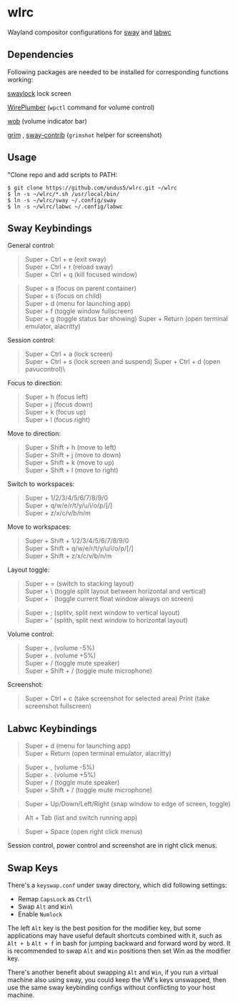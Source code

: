 # wlrc

Wayland compositor configurations for
[sway](https://swaywm.org) and
[labwc](https://labwc.github.io/index.html)

## Dependencies

Following packages are needed to be installed for corresponding functions working:

[swaylock](https://github.com/swaywm/swaylock)
lock screen

[WirePlumber](https://wiki.archlinux.org/title/WirePlumber#Keyboard_volume_control)
(`wpctl` command for volume control)

[wob](https://github.com/francma/wob)
(volume indicator bar)

[grim](https://gitlab.freedesktop.org/emersion/grim)
, [sway-contrib](https://github.com/OctopusET/sway-contrib)
(`grimshot` helper for screenshot)

## Usage

"Clone repo and add scripts to PATH:

```
$ git clone https://github.com/undus5/wlrc.git ~/wlrc
$ ln -s ~/wlrc/*.sh /usr/local/bin/
$ ln -s ~/wlrc/sway ~/.config/sway
$ ln -s ~/wlrc/labwc ~/.config/labwc
```

## Sway Keybindings

General control:

> Super + Ctrl + e (exit sway)\
> Super + Ctrl + r (reload sway)\
> Super + Ctrl + q (kill focused window)

> Super + a (focus on parent container)\
> Super + s (focus on child)\
> Super + d (menu for launching app)\
> Super + f (toggle window fullscreen)\
> Super + g (toggle status bar showing)
> Super + Return (open terminal emulator, alacritty)

Session control:

> Super + Ctrl + a (lock screen)\
> Super + Ctrl + s (lock screen and suspend)
> Super + Ctrl + d (open pavucontrol)\

Focus to direction:

> Super + h (focus left)\
> Super + j (focus down)\
> Super + k (focus up)\
> Super + l (focus right)

Move to direction:

> Super + Shift + h (move to left)\
> Super + Shift + j (move to down)\
> Super + Shift + k (move to up)\
> Super + Shift + l (move to right)

Switch to workspaces:

> Super + 1/2/3/4/5/6/7/8/9/0\
> Super + q/w/e/r/t/y/u/i/o/p/[/]\
> Super + z/x/c/v/b/n/m

Move to workspaces:

> Super + Shift + 1/2/3/4/5/6/7/8/9/0\
> Super + Shift + q/w/e/r/t/y/u/i/o/p/[/]\
> Super + Shift + z/x/c/v/b/n/m

Layout toggle:

> Super + = (switch to stacking layout)\
> Super + \ (toggle split layout between horizontal and vertical)\
> Super + ` (toggle current float window always on screen)

> Super + ; (splitv, split next window to vertical layout)\
> Super + ' (splith, split next window to horizontal layout)

Volume control:

> Super + , (volume -5%)\
> Super + . (volume +5%)\
> Super + / (toggle mute speaker)\
> Super + Shift + / (toggle mute microphone)

Screenshot:

> Super + Ctrl + c (take screenshot for selected area)
> Print (take screenshot fullscreen)

## Labwc Keybindings

> Super + d (menu for launching app)\
> Super + Return (open terminal emulator, alacritty)

> Super + , (volume -5%)\
> Super + . (volume +5%)\
> Super + / (toggle mute speaker)\
> Super + Shift + / (toggle mute microphone)

> Super + Up/Down/Left/Right (snap window to edge of screen, toggle)

> Alt + Tab (list and switch running app)

> Super + Space (open right click menus)

Session control, power control and screenshot are in right click menus.

## Swap Keys

There's a `keyswap.conf` under sway directory, which did following settings:

- Remap `CapsLock` as `Ctrl`\
- Swap `Alt` and `Win`\
- Enable `Numlock`

The left `Alt` key is the best position for the modifier key,
but some applications may have useful default shortcuts combined with it,
such as `Alt + b` `Alt + f` in bash for jumping backward and forward word by word.
It is recommended to swap `Alt` and `Win` positions then set Win as the modifier key.

There's another benefit about swapping `Alt` and `Win`, if you run a virtual
machine also using sway, you could keep the VM's keys unswapped, then use the same
sway keybinding configs without conflicting to your host machine.

